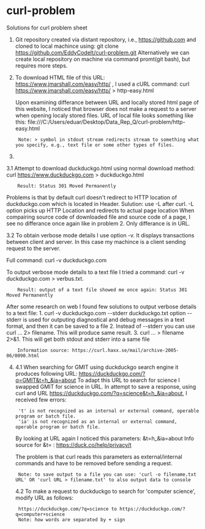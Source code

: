 # curl-problem
Solutions for curl problem sheet

1) Git repository created via distant repository, i.e., https://github.com and cloned to local machince using: git clone https://github.com/EddyCodeIt/curl-problem.git
Alternatively we can create local repository on machine via command promt(git bash), but requires more steps.

2) To download HTML file of this URL: https://www.jmarshall.com/easy/http/ , I used a cURL command: curl https://www.jmarshall.com/easy/http/ > http-easy.html

   Upon examining differance between URL and locally stored html page of this website, I noticed that browser does not make a request to a server when opening localy stored files. URL of local file looks something like this: file:///C:/Users/eduar/Desktop/Data_Rep_Q/curl-problem/http-easy.html
   
        Note: > symbol in stdout stream redirects stream to something what you specify, e.g., text file or some other types of files.

3) 
  3.1 Attempt to download duckduckgo.html using normal download method: curl https://www.duckduckgo.com > duckduckgo.html

        Result: Status 301 Moved Permanently
        
  Problems is that by default curl doesn't redirect to HTTP location of duckduckgo.com which is located in Header.
        Sulution: use -L after curl. -L option picks up HTTP Location and redirects to actual page location
  When compairing source code of downloaded file and source code of a page, I see no differance once again like in problem 2. Only differance is in URL.
  
  3.2 To obtain verbose mode details I use option -v. It displays transactions between client and server. In this case my machince is a client sending request to the server. 

  Full command: curl -v duckduckgo.com
  
  To output verbose mode details to a text file I tried a command: curl -v duckduckgo.com > verbus.txt. 

        Result: output of a text file showed me once again: Status 301 Moved Permanently
  
  After some research on web I found few solutions to output verbose details to a text file:
        1. curl -v duckduckgo.com --stderr duckduckgo.txt 
           option --stderr is used for outputing diagnostical and debug messages in a text format, and then it can be saved to a file
        2. Instead of --stderr you can use curl ...    2> filename. This will produce same result.
        3. curl ... > filename 2>&1. This will get both stdout and stderr into a same file
        
        Information source: https://curl.haxx.se/mail/archive-2005-06/0090.html
        
4) 
   4.1 When searching for GMIT using duckduckgo search engine it produces following URL: https://duckduckgo.com/?q=GMIT&t=h_&ia=about
   To adapt this URL to search for science I swapped GMIT for science in URL.
   In attempt to save a response, using curl and URL https://duckduckgo.com/?q=science&t=h_&ia=about, I received few errors: 

        't' is not recognized as an internal or external command, operable program or batch file.
        'ia' is not recognized as an internal or external command, operable program or batch file.

   By looking at URL again I noticed this parameters: &t=h_&ia=about
   Info source for &t= : https://duck.co/help/privacy/t

   The problem is that curl reads this parameters as external/internal commands and have to be removed before sending a request. 


        Note: to save output to a file you can use: 'curl -o filename.txt URL' OR 'curl URL > filename.txt' to also output data to console

   4.2 To make a request to duckduckgo to search for 'computer science', modify URL as follows: 
        
        https://duckduckgo.com/?q=science to https://duckduckgo.com/?q=computer+science
        Note: how words are separated by + sign

    
